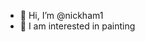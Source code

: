 - 👋 Hi, I’m @nickham1
- 👀 I am interested in painting


<!---
nickham1/nickham1 is a ✨ special ✨ repository because its `README.md` (this file) appears on your GitHub profile.
You can click the Preview link to take a look at your changes.
--->
